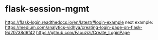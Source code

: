 # flask-session-mgmt

https://flask-login.readthedocs.io/en/latest/#login-example
next example: https://medium.com/analytics-vidhya/creating-login-page-on-flask-9d20738d9f42
https://github.com/Faouzizi/Create_LoginPage
